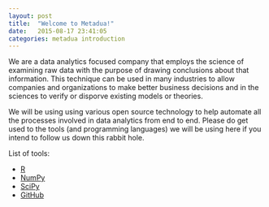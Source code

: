 ```yaml
---
layout: post
title:  "Welcome to Metadua!"
date:   2015-08-17 23:41:05
categories: metadua introduction
---
```

We are a data analytics focused company that employs the science of examining raw data with the purpose of drawing conclusions about that information. This technique can be used in many industries to allow companies and organizations to make better business decisions and in the sciences to verify or disporve existing models or theories.

We will be using using various open source technology to help automate all the processes involved in data analytics from end to end. Please do get used to the tools (and programming languages) we will be using here if you intend to follow us down this rabbit hole.

List of tools:

-  [R][r]
-  [NumPy][numpy]
-  [SciPy][scipy]
-  [GitHub][github]

[r]:      https://www.r-project.org
[numpy]:  http://www.numpy.org
[scipy]:  http://www.scipy.org
[github]: https://github.com